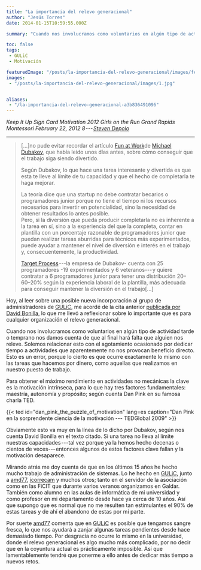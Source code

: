 ```yaml
---
title: "La importancia del relevo generacional"
author: "Jesús Torres"
date: 2014-01-15T10:59:55.000Z

summary: "Cuando nos involucramos como voluntarios en algún tipo de actividad tarde o temprano nos damos cuenta de que al final hará falta que alguien nos releve. Solemos relacionar esto con el agotamiento ocasionado por dedicar tiempo a actividades que aparentemente no nos provocan beneficio directo."

toc: false
tags:
 - GULiC
 - Motivación

featuredImage: "/posts/la-importancia-del-relevo-generacional/images/featured.jpg" 
images:
 - "/posts/la-importancia-del-relevo-generacional/images/1.jpg" 


aliases:
 - "/la-importancia-del-relevo-generacional-a3b836491096"
---
```


_Keep It Up Sign Card Motivation 2012 Girls on the Run Grand Rapids Montessori February 22, 2012 8 --- [Steven Depolo](https://flic.kr/p/bAbBje)_

___

> [...]no pude evitar recordar el artículo [Fun at Work](http://bonillaware.us2.list-manage2.com/track/click?u=374c664073e1a1fa3deca53b4&id=137c4b5526&e=1139e19c7c)de [Michael Dubakov](https://plus.google.com/+MichaelDubakov), que había leído unos días antes, sobre cómo conseguir que el trabajo siga siendo divertido.
>
> Según Dubakov, lo que hace una tarea interesante y divertida es que esta te lleve al límite de tu capacidad y que el hecho de completarla te haga mejorar.
> 
> La teoría dice que una startup no debe contratar becarios o programadores junior porque no tiene el tiempo ni los recursos necesarios para invertir en potencialidad, sino la necesidad de obtener resultados lo antes posible.   
> Pero, si la diversión que pueda producir completarla no es inherente a la tarea en sí, sino a la experiencia del que la completa, contar en plantilla con un porcentaje razonable de programadores junior que puedan realizar tareas aburridas para técnicos más experimentados, puede ayudar a mantener el nivel de diversión e interés en el trabajo y, consecuentemente, la productividad.
>
> [Target Process](http://www.targetprocess.com/) ---la empresa de Dubakov- cuenta con 25 programadores -19 experimentados y 6 veteranos--- y quiere contratar a 6 programadores junior para tener una distribución 20–60–20% según la experiencia laboral de la plantilla, más adecuada para conseguir mantener la diversión en el trabajo[...]

Hoy, al leer sobre una posible nueva incorporación al grupo de administradores de [GULiC](http://www.gulic.org/), me acordé de la cita anterior [publicada por David Bonilla](http://us2.campaign-archive1.com/?u=374c664073e1a1fa3deca53b4&id=5b7f3ed098&fblike=true&e=1139e19c7c&socialproxy=http%3A%2F%2Fus2.campaign-archive2.com%2Fsocial-proxy%2Ffacebook-like%3Fu%3D374c664073e1a1fa3deca53b4%26id%3D5b7f3ed098%26url%3Dhttp%253A%252F%252Fus2.campaign-archive1.com%252F%253Fu%253D374c664073e1a1fa3deca53b4%2526id%253D5b7f3ed098%26title%3DLa%2520Bonilista%2520-%2520Beb%25C3%25A9s%252C%2520Programadores%2520y%2520Motivaci%25C3%25B3n%2520Intr%25C3%25ADnseca), lo que me llevó a reflexionar sobre lo importante que es para cualquier organización el relevo generacional.

Cuando nos involucramos como voluntarios en algún tipo de actividad tarde o temprano nos damos cuenta de que al final hará falta que alguien nos releve.
Solemos relacionar esto con el agotamiento ocasionado por dedicar tiempo a actividades que aparentemente no nos provocan beneficio directo.
Esto es un error, porque lo cierto es que ocurre exactamente lo mismo con las tareas que hacemos por dinero, como aquellas que realizamos en nuestro puesto de trabajo.

Para obtener el máximo rendimiento en actividades no mecánicas la clave es la motivación intrínseca, para lo que hay tres factores fundamentales: maestría, autonomía y propósito; según cuenta Dan Pink en su famosa charla TED.

{{< ted id="dan_pink_the_puzzle_of_motivation" lang=es caption="Dan Pink en la sorprendente ciencia de la motivación --- TEDGlobal 2009" >}}

Obviamente esto va muy en la línea de lo dicho por Dubakov, según nos cuenta David Bonilla en el texto citado.
Si una tarea no lleva al límite nuestras capacidades ---tal vez porque ya la hemos hecho decenas o cientos de veces--- entonces algunos de estos factores clave fallan y la motivación desaparece.

Mirando atrás me doy cuenta de que en los últimos 15 años he hecho mucho trabajo de administración de sistemas.
Lo he hecho en [GULiC](http://www.gulic.org/), junto a [amd77](http://www.galotecnia.com/), [icorrecam](https://twitter.com/icorrecam) y muchos otros; tanto en el servidor de la asociación como en las FiCIT que durante varios veranos organizamos en Galdar.
También como alumno en las aulas de informática de mi universidad y como profesor en mi departamento desde hace ya cerca de 10 años.
Así que supongo que es normal que no me resulten tan estimulantes el 90% de estas tareas y de ahí el abandono de estas por mi parte.

Por suerte [amd77](http://www.galotecnia.com/) comenta que en [GULiC](http://www.gulic.org/) es posible que tengamos sangre fresca, lo que nos ayudará a zanjar algunas tareas pendientes desde hace demasiado tiempo.
Por desgracia no ocurre lo mismo en la universidad, donde el relevo generacional es algo mucho más complicado, por no decir que en la coyuntura actual es prácticamente imposible.
Así que lamentablemente tendré que ponerme a ello antes de dedicar más tiempo a nuevos retos.
